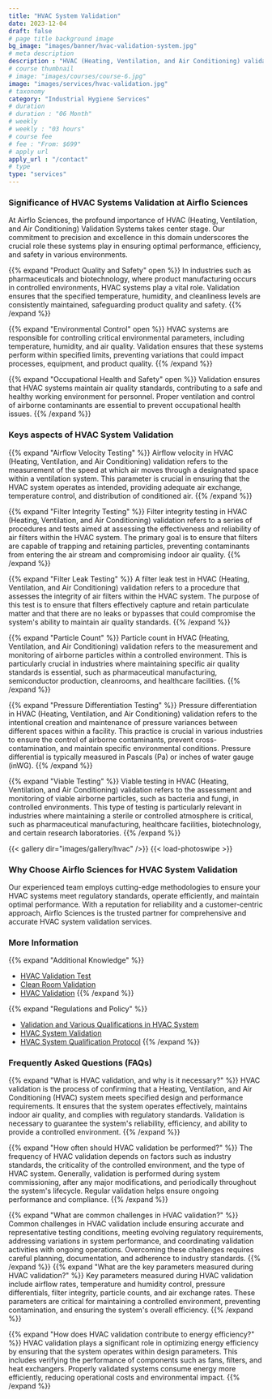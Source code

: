 ```yaml
---
title: "HVAC System Validation"
date: 2023-12-04
draft: false
# page title background image
bg_image: "images/banner/hvac-validation-system.jpg"
# meta description
description : "HVAC (Heating, Ventilation, and Air Conditioning) validation is the process of ensuring that HVAC systems meet the specified design and performance requirements. This involves a series of tests and assessments to verify that the system operates effectively, maintains the desired environmental conditions, and complies with regulatory standards."
# course thumbnail
# image: "images/courses/course-6.jpg"
image: "images/services/hvac-validation.jpg"
# taxonomy
category: "Industrial Hygiene Services"
# duration
# duration : "06 Month"
# weekly
# weekly : "03 hours"
# course fee
# fee : "From: $699"
# apply url
apply_url : "/contact"
# type
type: "services"
---
```


### Significance of HVAC Systems Validation at Airflo Sciences
At Airflo Sciences, the profound importance of HVAC (Heating, Ventilation, and Air Conditioning) Validation Systems takes center stage. Our commitment to precision and excellence in this domain underscores the crucial role these systems play in ensuring optimal performance, efficiency, and safety in various environments.

{{% expand "Product Quality and Safety" open %}}
In industries such as pharmaceuticals and biotechnology, where product manufacturing occurs in controlled environments, HVAC systems play a vital role. Validation ensures that the specified temperature, humidity, and cleanliness levels are consistently maintained, safeguarding product quality and safety.
{{% /expand %}}

{{% expand "Environmental Control" open %}}
HVAC systems are responsible for controlling critical environmental parameters, including temperature, humidity, and air quality. Validation ensures that these systems perform within specified limits, preventing variations that could impact processes, equipment, and product quality.
{{% /expand %}}

{{% expand "Occupational Health and Safety" open %}}
Validation ensures that HVAC systems maintain air quality standards, contributing to a safe and healthy working environment for personnel. Proper ventilation and control of airborne contaminants are essential to prevent occupational health issues.
{{% /expand %}}

### Keys aspects of HVAC System Validation
{{% expand "Airflow Velocity Testing" %}}
Airflow velocity in HVAC (Heating, Ventilation, and Air Conditioning) validation refers to the measurement of the speed at which air moves through a designated space within a ventilation system. This parameter is crucial in ensuring that the HVAC system operates as intended, providing adequate air exchange, temperature control, and distribution of conditioned air.
{{% /expand %}}

{{% expand "Filter Integrity Testing" %}}
Filter integrity testing in HVAC (Heating, Ventilation, and Air Conditioning) validation refers to a series of procedures and tests aimed at assessing the effectiveness and reliability of air filters within the HVAC system. The primary goal is to ensure that filters are capable of trapping and retaining particles, preventing contaminants from entering the air stream and compromising indoor air quality.
{{% /expand %}}

{{% expand "Filter Leak Testing" %}}
A filter leak test in HVAC (Heating, Ventilation, and Air Conditioning) validation refers to a procedure that assesses the integrity of air filters within the HVAC system. The purpose of this test is to ensure that filters effectively capture and retain particulate matter and that there are no leaks or bypasses that could compromise the system's ability to maintain air quality standards.
{{% /expand %}}

{{% expand "Particle Count" %}}
Particle count in HVAC (Heating, Ventilation, and Air Conditioning) validation refers to the measurement and monitoring of airborne particles within a controlled environment. This is particularly crucial in industries where maintaining specific air quality standards is essential, such as pharmaceutical manufacturing, semiconductor production, cleanrooms, and healthcare facilities.
{{% /expand %}}

{{% expand "Pressure Differentiation Testing" %}}
Pressure differentiation in HVAC (Heating, Ventilation, and Air Conditioning) validation refers to the intentional creation and maintenance of pressure variances between different spaces within a facility. This practice is crucial in various industries to ensure the control of airborne contaminants, prevent cross-contamination, and maintain specific environmental conditions. Pressure differential is typically measured in Pascals (Pa) or inches of water gauge (inWG).
{{% /expand %}}

{{% expand "Viable Testing" %}}
Viable testing in HVAC (Heating, Ventilation, and Air Conditioning) validation refers to the assessment and monitoring of viable airborne particles, such as bacteria and fungi, in controlled environments. This type of testing is particularly relevant in industries where maintaining a sterile or controlled atmosphere is critical, such as pharmaceutical manufacturing, healthcare facilities, biotechnology, and certain research laboratories.
{{% /expand %}}

{{< gallery dir="images/gallery/hvac" />}} {{< load-photoswipe >}}

### Why Choose Airflo Sciences for HVAC System Validation
Our experienced team employs cutting-edge methodologies to ensure your HVAC systems meet regulatory standards, operate efficiently, and maintain optimal performance. With a reputation for reliability and a customer-centric approach, Airflo Sciences is the trusted partner for comprehensive and accurate HVAC system validation services.

### More Information
{{% expand "Additional Knowledge" %}}
* [HVAC Validation Test](https://pharmastate.academy/hvac-system-validation-tests/)
* [Clean Room Validation](https://www.autocal.net/clean-room-area-validation.php)
* [HVAC Validation](http://nebula.wsimg.com/9209bd302ad881d7846f96c06232c664?AccessKeyId=07FBDD911A1DDE46FAAC&disposition=0&alloworigin=1)
{{% /expand %}}

{{% expand "Regulations and Policy" %}}
* [Validation and Various Qualifications in HVAC System](https://impactfactor.org/PDF/IJPQA/9/IJPQA,Vol9,Issue3,Article11.pdf)
* [HVAC System Validation](https://www.pharmaguideline.com/2011/07/hvac-system-validation-tests.html)
* [HVAC System Qualification Protocol](https://www.pharmaguideline.net/hvac-system-qualification-protocol-validation/)
{{% /expand %}}
### Frequently Asked Questions (FAQs)

{{% expand "What is HVAC validation, and why is it necessary?" %}}
HVAC validation is the process of confirming that a Heating, Ventilation, and Air Conditioning (HVAC) system meets specified design and performance requirements. It ensures that the system operates effectively, maintains indoor air quality, and complies with regulatory standards. Validation is necessary to guarantee the system's reliability, efficiency, and ability to provide a controlled environment.
{{% /expand %}}

{{% expand "How often should HVAC validation be performed?" %}}
The frequency of HVAC validation depends on factors such as industry standards, the criticality of the controlled environment, and the type of HVAC system. Generally, validation is performed during system commissioning, after any major modifications, and periodically throughout the system's lifecycle. Regular validation helps ensure ongoing performance and compliance.
{{% /expand %}}

{{% expand "What are common challenges in HVAC validation?" %}}
Common challenges in HVAC validation include ensuring accurate and representative testing conditions, meeting evolving regulatory requirements, addressing variations in system performance, and coordinating validation activities with ongoing operations. Overcoming these challenges requires careful planning, documentation, and adherence to industry standards.
{{% /expand %}}
{{% expand "What are the key parameters measured during HVAC validation?" %}}
Key parameters measured during HVAC validation include airflow rates, temperature and humidity control, pressure differentials, filter integrity, particle counts, and air exchange rates. These parameters are critical for maintaining a controlled environment, preventing contamination, and ensuring the system's overall efficiency.
{{% /expand %}}

{{% expand "How does HVAC validation contribute to energy efficiency?" %}}
HVAC validation plays a significant role in optimizing energy efficiency by ensuring that the system operates within design parameters. This includes verifying the performance of components such as fans, filters, and heat exchangers. Properly validated systems consume energy more efficiently, reducing operational costs and environmental impact.
{{% /expand %}}
